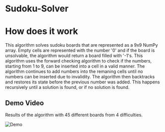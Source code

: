 # Sudoku-Solver

# How does it work
This algorithm solves sudoku boards that are represented as a 9x9 NumPy array. Empty cells are represented with the number '0' and if the board is unsolvable, the algorithm would return a board filled with '-1's. This algorithm uses the forward checking algorithm to check if the numbers, starting from 1 to 9, can be inserted into a cell in a valid manner. The algorithm continues to add numbers into the remaning cells until no numbers can be inserted due to invalidity. The algorithm then backtracks and restores its state before the previous number was added. This happens recursively until a solution is found, or if no solution is found.

## Demo Video
Results of the algorithm with 45 different boards from 4 difficulties.

![Demo](./gif/results_gif.gif)
